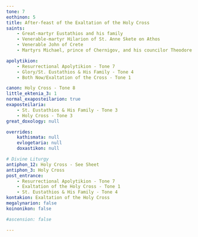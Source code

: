 ```yaml
---
tone: 7
eothinon: 5
title: After-feast of the Exaltation of the Holy Cross
saints:
    - Great-martyr Eustathios and his family
    - Venerable-martyr Hilarion of St. Anne Skete on Athos
    - Venerable John of Crete
    - Martyrs Michael, prince of Chernigov, and his councilor Theodore

apolytikion:
    - Resurrectional Apolytikion - Tone 7
    - Glory/St. Eustathios & His Family - Tone 4
    - Both Now/Exaltation of the Cross - Tone 1

canon: Holy Cross - Tone 8
little_ektenia_3: 1
normal_exaposteilarion: true
exaposteilaria:
    - St. Eustathios & His Family - Tone 3
    - Holy Cross - Tone 3
great_doxology: null

overrides:
    kathismata: null
    evlogetaria: null
    doxastikon: null

# Divine Liturgy
antiphon_12: Holy Cross - See Sheet
antiphon_3: Holy Cross
post_entrance:
    - Resurrectional Apolytikion - Tone 7
    - Exaltation of the Holy Cross - Tone 1
    - St. Eustathios & His Family - Tone 4
kontakion: Exaltation of the Holy Cross
megalynarion: false
koinonikon: false

#ascension: false

---
```


